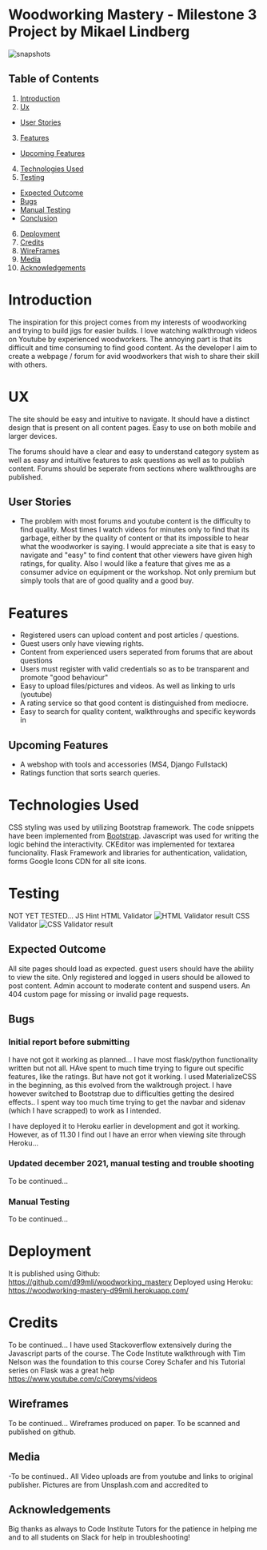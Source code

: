 # Woodworking Mastery - Milestone 3 Project by Mikael Lindberg

![snapshots](/static/pics/somerandompic.JPG "Snapshots of webpage")

## Table of Contents
1. [Introduction](#Introduction)
2. [Ux](#ux)
- [User Stories](#user&nbsp;stories)
3. [Features](#features)
- [Upcoming Features](#upcoming&nbsp;features)
4. [Technologies Used](#Technologies&nbsp;Used)
5. [Testing](#testing)
- [Expected Outcome](#expected&nbsp;outcome)
- [Bugs](#bugs)
- [Manual Testing](#manual&nbsp;testing)
- [Conclusion](#conclusion)
6. [Deployment](#deployment)
7. [Credits](#credits)
8. [WireFrames](#wireframes)
9. [Media](#media)
10. [Acknowledgements](#Acknowledgements)

# Introduction
The inspiration for this project comes from my interests of woodworking and trying to build jigs for easier builds. 
I love watching walkthrough videos on Youtube by experienced woodworkers. The annoying part is that its difficult and time consuming to find good content.
As the developer I aim to create a webpage / forum for avid woodworkers that wish to share their skill with others.

# UX
 The site should be easy and intuitive to navigate. It should have a distinct design that is present on all content pages. Easy to use on both mobile and larger devices.

The forums should have a clear and easy to understand category system as well as easy and intuitive features to ask questions as well as to publish content. Forums should be seperate from sections where walkthroughs are published.

## User&nbsp;Stories
- The problem with most forums and youtube content is the difficulty to find quality. Most times I watch videos for minutes only to find that its garbage, either by the quality of content or that its impossible to hear what the woodworker is saying. I would appreciate a site that is easy to navigate and "easy" to find content that other viewers have given high ratings, for quality. Also I would like a feature that gives me as a consumer advice on equipment or the workshop. Not only premium but simply tools that are of good quality and a good buy.

# Features
- Registered users can upload content and post articles / questions.
- Guest users only have viewing rights.
- Content from experienced users seperated from forums that are about questions
- Users must register with valid credentials so as to be transparent and promote "good behaviour"
- Easy to upload files/pictures and videos. As well as linking to urls (youtube)
- A rating service so that good content is distinguished from mediocre.
- Easy to search for quality content, walkthroughs and specific keywords in

## Upcoming&nbsp;Features

- A webshop with tools and accessories (MS4, Django Fullstack)
- Ratings function that sorts search queries.

# Technologies&nbsp;Used

CSS styling was used by utilizing Bootstrap framework. The code snippets have been implemented from [Bootstrap](getbootstrap.com).
Javascript was used for writing the logic behind the interactivity.
CKEditor was implemented for textarea funcionality.
Flask Framework and libraries for authentication, validation, forms
Google Icons CDN for all site icons.

# Testing
NOT YET TESTED...
JS Hint
HTML Validator
![HTML Validator result](/assets/img/HTML_validator.JPG "HTML validator results")
CSS Validator
![CSS Validator result](/assets/img/CSS_validator.JPG "CSS validator results")

## Expected&nbsp;Outcome
All site pages should load as expected. guest users should have the ability to view the site. Only registered and logged in users should be allowed to post content. Admin account to moderate content and suspend users. An 404 custom page for missing or invalid page requests.

## Bugs

### Initial report before submitting
I have not got it working as planned... I have most flask/python functionality written but not all. HAve spent to much time trying to figure out specific features, like the ratings. But have not got it working. I used MaterializeCSS in the beginning, as this evolved from the walktrough project. I have however switched to Bootstrap due to difficulties getting the desired effects.. I spent way too much time trying to get the navbar and sidenav (which I have scrapped) to work as I intended.

I have deployed it to Heroku earlier in development and got it working. However, as of 11.30 I find out I have an error when viewing site through Heroku...

### Updated december 2021, manual testing and trouble shooting
To be continued...

### Manual&nbsp;Testing
To be continued...

# Deployment
It is published using Github: https://github.com/d99mli/woodworking_mastery
Deployed using Heroku: https://woodworking-mastery-d99mli.herokuapp.com/

# Credits
To be continued...
I have used Stackoverflow extensively during the Javascript parts of the course.
The Code Institute walkthrough with Tim Nelson was the foundation to this course
Corey Schafer and his Tutorial series on Flask was a great help https://www.youtube.com/c/Coreyms/videos

## Wireframes
To be continued...
Wireframes produced on paper. To be scanned and published on github.

## Media
-To be continued..
All Video uploads are from youtube and links to original publisher.
Pictures are from Unsplash.com and accredited to 


## Acknowledgements
Big thanks as always to Code Institute Tutors for the patience in helping me and to all students on Slack for help in troubleshooting!